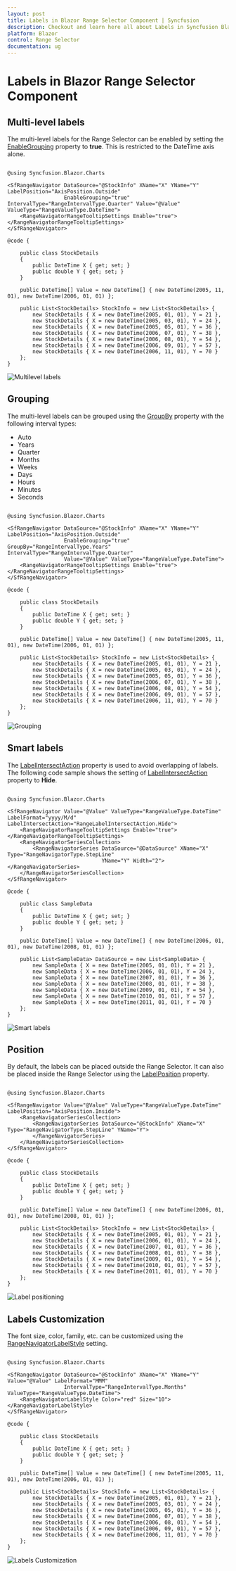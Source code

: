 ```yaml
---
layout: post
title: Labels in Blazor Range Selector Component | Syncfusion
description: Checkout and learn here all about Labels in Syncfusion Blazor Range Selector component and much more.
platform: Blazor
control: Range Selector
documentation: ug
---
```


# Labels in Blazor Range Selector Component

## Multi-level labels

The multi-level labels for the Range Selector can be enabled by setting the [EnableGrouping](https://help.syncfusion.com/cr/blazor/Syncfusion.Blazor.Charts.SfRangeNavigator.html#Syncfusion_Blazor_Charts_SfRangeNavigator_EnableGrouping) property to **true**. This is restricted to the DateTime axis alone.

```cshtml

@using Syncfusion.Blazor.Charts

<SfRangeNavigator DataSource="@StockInfo" XName="X" YName="Y" LabelPosition="AxisPosition.Outside"
                  EnableGrouping="true" IntervalType="RangeIntervalType.Quarter" Value="@Value" ValueType="RangeValueType.DateTime">
    <RangeNavigatorRangeTooltipSettings Enable="true"></RangeNavigatorRangeTooltipSettings>
</SfRangeNavigator>

@code {

    public class StockDetails
    {
        public DateTime X { get; set; }
        public double Y { get; set; }
    }

    public DateTime[] Value = new DateTime[] { new DateTime(2005, 11, 01), new DateTime(2006, 01, 01) };

    public List<StockDetails> StockInfo = new List<StockDetails> {
        new StockDetails { X = new DateTime(2005, 01, 01), Y = 21 },
        new StockDetails { X = new DateTime(2005, 03, 01), Y = 24 },
        new StockDetails { X = new DateTime(2005, 05, 01), Y = 36 },
        new StockDetails { X = new DateTime(2006, 07, 01), Y = 38 },
        new StockDetails { X = new DateTime(2006, 08, 01), Y = 54 },
        new StockDetails { X = new DateTime(2006, 09, 01), Y = 57 },
        new StockDetails { X = new DateTime(2006, 11, 01), Y = 70 }
    };
}

```

![Multilevel labels](images/labels/multi.png)

## Grouping

The multi-level labels can be grouped using the [GroupBy](https://help.syncfusion.com/cr/blazor/Syncfusion.Blazor.Charts.SfRangeNavigator.html#Syncfusion_Blazor_Charts_SfRangeNavigator_GroupBy) property with the following interval types:

* Auto
* Years
* Quarter
* Months
* Weeks
* Days
* Hours
* Minutes
* Seconds

```cshtml

@using Syncfusion.Blazor.Charts

<SfRangeNavigator DataSource="@StockInfo" XName="X" YName="Y" LabelPosition="AxisPosition.Outside"
                  EnableGrouping="true" GroupBy="RangeIntervalType.Years" IntervalType="RangeIntervalType.Quarter"
                  Value="@Value" ValueType="RangeValueType.DateTime">
    <RangeNavigatorRangeTooltipSettings Enable="true"></RangeNavigatorRangeTooltipSettings>
</SfRangeNavigator>

@code {

    public class StockDetails
    {
        public DateTime X { get; set; }
        public double Y { get; set; }
    }

    public DateTime[] Value = new DateTime[] { new DateTime(2005, 11, 01), new DateTime(2006, 01, 01) };

    public List<StockDetails> StockInfo = new List<StockDetails> {
        new StockDetails { X = new DateTime(2005, 01, 01), Y = 21 },
        new StockDetails { X = new DateTime(2005, 03, 01), Y = 24 },
        new StockDetails { X = new DateTime(2005, 05, 01), Y = 36 },
        new StockDetails { X = new DateTime(2006, 07, 01), Y = 38 },
        new StockDetails { X = new DateTime(2006, 08, 01), Y = 54 },
        new StockDetails { X = new DateTime(2006, 09, 01), Y = 57 },
        new StockDetails { X = new DateTime(2006, 11, 01), Y = 70 }
    };
}

```

![Grouping](images/labels/group.png)

## Smart labels

The [LabelIntersectAction](https://help.syncfusion.com/cr/blazor/Syncfusion.Blazor.Charts.SfRangeNavigator.html#Syncfusion_Blazor_Charts_SfRangeNavigator_LabelIntersectAction) property is used to avoid overlapping of labels. The following code sample shows the setting of [LabelIntersectAction](https://help.syncfusion.com/cr/blazor/Syncfusion.Blazor.Charts.SfRangeNavigator.html#Syncfusion_Blazor_Charts_SfRangeNavigator_LabelIntersectAction) property to **Hide**.

```cshtml

@using Syncfusion.Blazor.Charts

<SfRangeNavigator Value="@Value" ValueType="RangeValueType.DateTime" LabelFormat="yyyy/M/d" LabelIntersectAction="RangeLabelIntersectAction.Hide">
    <RangeNavigatorRangeTooltipSettings Enable="true"></RangeNavigatorRangeTooltipSettings>
    <RangeNavigatorSeriesCollection>
        <RangeNavigatorSeries DataSource="@DataSource" XName="X" Type="RangeNavigatorType.StepLine"
                              YName="Y" Width="2"></RangeNavigatorSeries>
    </RangeNavigatorSeriesCollection>
</SfRangeNavigator>

@code {

    public class SampleData
    {
        public DateTime X { get; set; }
        public double Y { get; set; }
    }

    public DateTime[] Value = new DateTime[] { new DateTime(2006, 01, 01), new DateTime(2008, 01, 01) };

    public List<SampleData> DataSource = new List<SampleData> {
        new SampleData { X = new DateTime(2005, 01, 01), Y = 21 },
        new SampleData { X = new DateTime(2006, 01, 01), Y = 24 },
        new SampleData { X = new DateTime(2007, 01, 01), Y = 36 },
        new SampleData { X = new DateTime(2008, 01, 01), Y = 38 },
        new SampleData { X = new DateTime(2009, 01, 01), Y = 54 },
        new SampleData { X = new DateTime(2010, 01, 01), Y = 57 },
        new SampleData { X = new DateTime(2011, 01, 01), Y = 70 }
    };
}

```

![Smart labels](images/labels/smart.png)

## Position

By default, the labels can be placed outside the Range Selector. It can also be placed inside the Range Selector
using the [LabelPosition](https://help.syncfusion.com/cr/blazor/Syncfusion.Blazor.Charts.SfRangeNavigator.html#Syncfusion_Blazor_Charts_SfRangeNavigator_LabelPosition) property.

```cshtml

@using Syncfusion.Blazor.Charts

<SfRangeNavigator Value="@Value" ValueType="RangeValueType.DateTime" LabelPosition="AxisPosition.Inside">
    <RangeNavigatorSeriesCollection>
        <RangeNavigatorSeries DataSource="@StockInfo" XName="X" Type="RangeNavigatorType.StepLine" YName="Y">
        </RangeNavigatorSeries>
    </RangeNavigatorSeriesCollection>
</SfRangeNavigator>

@code {

    public class StockDetails
    {
        public DateTime X { get; set; }
        public double Y { get; set; }
    }
    
    public DateTime[] Value = new DateTime[] { new DateTime(2006, 01, 01), new DateTime(2008, 01, 01) };

    public List<StockDetails> StockInfo = new List<StockDetails> {
        new StockDetails { X = new DateTime(2005, 01, 01), Y = 21 },
        new StockDetails { X = new DateTime(2006, 01, 01), Y = 24 },
        new StockDetails { X = new DateTime(2007, 01, 01), Y = 36 },
        new StockDetails { X = new DateTime(2008, 01, 01), Y = 38 },
        new StockDetails { X = new DateTime(2009, 01, 01), Y = 54 },
        new StockDetails { X = new DateTime(2010, 01, 01), Y = 57 },
        new StockDetails { X = new DateTime(2011, 01, 01), Y = 70 }
    };
}

```

![Label positioning](images/labels/position.png)

## Labels Customization

The font size, color, family, etc. can be customized using the [RangeNavigatorLabelStyle](https://help.syncfusion.com/cr/blazor/Syncfusion.Blazor.Charts.RangeNavigatorLabelStyle.html) setting.

```cshtml

@using Syncfusion.Blazor.Charts

<SfRangeNavigator DataSource="@StockInfo" XName="X" YName="Y" Value="@Value" LabelFormat="MMM"
                  IntervalType="RangeIntervalType.Months" ValueType="RangeValueType.DateTime">
    <RangeNavigatorLabelStyle Color="red" Size="10"></RangeNavigatorLabelStyle>
</SfRangeNavigator>

@code {

    public class StockDetails
    {
        public DateTime X { get; set; }
        public double Y { get; set; }
    }

    public DateTime[] Value = new DateTime[] { new DateTime(2005, 11, 01), new DateTime(2006, 01, 01) };

    public List<StockDetails> StockInfo = new List<StockDetails> {
        new StockDetails { X = new DateTime(2005, 01, 01), Y = 21 },
        new StockDetails { X = new DateTime(2005, 03, 01), Y = 24 },
        new StockDetails { X = new DateTime(2005, 05, 01), Y = 36 },
        new StockDetails { X = new DateTime(2006, 07, 01), Y = 38 },
        new StockDetails { X = new DateTime(2006, 08, 01), Y = 54 },
        new StockDetails { X = new DateTime(2006, 09, 01), Y = 57 },
        new StockDetails { X = new DateTime(2006, 11, 01), Y = 70 }
    };
}

```

![Labels Customization](images/labels/custom.png)